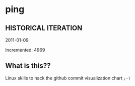 # ping

## HISTORICAL ITERATION
2011-01-09

Incremented: 4969

## What is this?? 
Linux skills to hack the github commit visualization chart `;-)`
